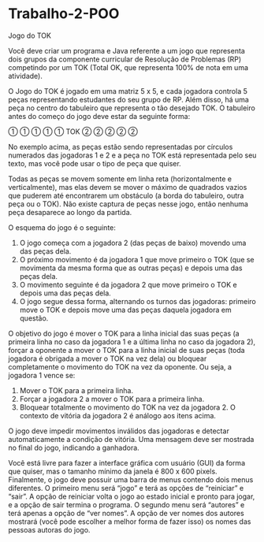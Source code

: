 # Trabalho-2-POO
Jogo do TOK

Você deve criar um programa e Java referente a um jogo que representa dois grupos da
componente curricular de Resolução de Problemas (RP) competindo por um TOK (Total
OK, que representa 100% de nota em uma atividade).

O Jogo do TOK é jogado em uma matriz 5 x 5, e cada jogadora controla 5 peças
representando estudantes do seu grupo de RP. Além disso, há uma peça no centro do
tabuleiro que representa o tão desejado TOK. O tabuleiro antes do começo do jogo deve
estar da seguinte forma:

① ① ① ① ①
   TOK
② ② ② ② ②

No exemplo acima, as peças estão sendo representadas por círculos numerados das
jogadoras 1 e 2 e a peça no TOK está representada pelo seu texto, mas você pode usar o tipo
de peça que quiser.

Todas as peças se movem somente em linha reta (horizontalmente e verticalmente), mas elas
devem se mover o máximo de quadrados vazios que puderem até encontrarem um obstáculo
(a borda do tabuleiro, outra peça ou o TOK).
Não existe captura de peças nesse jogo, então nenhuma peça desaparece ao longo da partida.

O esquema do jogo é o seguinte:
1. O jogo começa com a jogadora 2 (das peças de baixo) movendo uma das peças dela.
2. O próximo movimento é da jogadora 1 que move primeiro o TOK (que se
movimenta da mesma forma que as outras peças) e depois uma das peças dela.
3. O movimento seguinte é da jogadora 2 que move primeiro o TOK e depois uma das
peças dela.
4. O jogo segue dessa forma, alternando os turnos das jogadoras: primeiro move o TOK
e depois move uma das peças daquela jogadora em questão.

O objetivo do jogo é mover o TOK para a linha inicial das suas peças (a primeira linha no
caso da jogadora 1 e a última linha no caso da jogadora 2), forçar a oponente a mover o
TOK para a linha inicial de suas peças (toda jogadora é obrigada a mover o TOK na vez
dela) ou bloquear completamente o movimento do TOK na vez da oponente.
Ou seja, a jogadora 1 vence se:
1. Mover o TOK para a primeira linha.
2. Forçar a jogadora 2 a mover o TOK para a primeira linha.
3. Bloquear totalmente o movimento do TOK na vez da jogadora 2.
O contexto de vitória da jogadora 2 é análogo aos itens acima.

O jogo deve impedir movimentos inválidos das jogadoras e detectar automaticamente a
condição de vitória. Uma mensagem deve ser mostrada no final do jogo, indicando a
ganhadora.

Você está livre para fazer a interface gráfica com usuário (GUI) da forma que quiser, mas o
tamanho mínimo da janela é 800 x 600 pixels.
Finalmente, o jogo deve possuir uma barra de menus contendo dois menus diferentes. O
primeiro menu será “jogo” e terá as opções de “reiniciar” e “sair”. A opção de reiniciar volta
o jogo ao estado inicial e pronto para jogar, e a opção de sair termina o programa. O
segundo menu será “autores” e terá apenas a opção de “ver nomes”. A opção de ver nomes
dos autores mostrará (você pode escolher a melhor forma de fazer isso) os nomes das
pessoas autoras do jogo.

